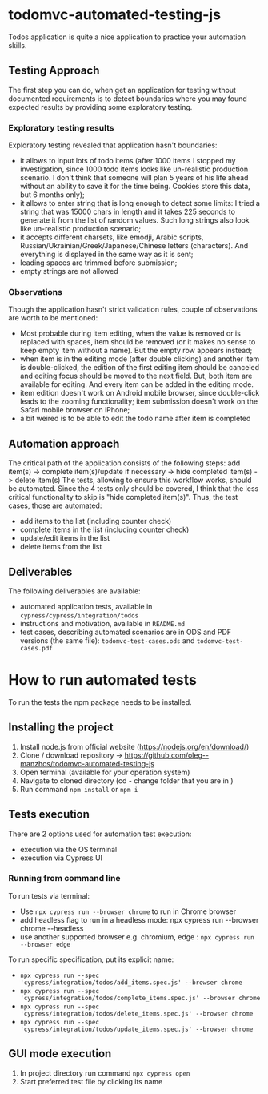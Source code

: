 # todomvc-automated-testing-js
Todos application is quite a nice application to practice your automation skills.


## Testing Approach 

The first step you can do, when get an application for testing without documented requirements is to detect boundaries where you may found expected results by providing some exploratory testing.

### Exploratory testing results

Exploratory testing revealed that application hasn't boundaries: 
 * it allows to input lots of todo items (after 1000 items I stopped my investigation, since 1000 todo items looks like un-realistic production scenario. I don't think that someone will plan 5 years of his life ahead without an ability to save it for the time being. Cookies store this data, but 6 months only);
 * it allows to enter string that is long enough to detect some limits: I tried a string that was 15000 chars in length and it takes 225 seconds to generate it from the list of random values. Such long strings also look like un-realistic production scenario;
 * it accepts different charsets, like emodji, Arabic scripts, Russian/Ukrainian/Greek/Japanese/Chinese letters (characters). And everything is displayed in the same way as it is sent;
 * leading spaces are trimmed before submission;
 * empty strings are not allowed

 ### Observations

 Though the application hasn't strict validation rules, couple of observations are worth to be mentioned:
 * Most probable during item editing, when the value is removed or is replaced with spaces, item should be removed (or it makes no sense to keep empty item without a name). But the empty row appears instead;
 * when item is in the editing mode (after double clicking) and another item is double-clicked, the edition of the first editing item should be canceled and editing focus should be moved to the next field. But, both item are available for editing. And every item can be added in the editing mode.
 * item edition doesn't work on Android mobile browser, since double-click leads to the zooming functionality; item submission doesn't work on the Safari mobile browser on iPhone;
 * a bit weired is to be able to edit the todo name after item is completed

 ## Automation approach

 The critical path of the application consists of the following steps:
 add item(s) -> complete item(s)/update if necessary -> hide completed item(s) -> delete item(s)
 The tests, allowing to ensure this workflow works, should be automated. Since the 4 tests only should be covered, I think that the less critical functionality to skip is "hide completed item(s)". 
 Thus, the test cases, those are automated:
  - add items to the list (including counter check)
  - complete items in the list (including counter check)
  - update/edit items in the list
  - delete items from the list

## Deliverables

The following deliverables are available:
* automated application tests, available in `cypress/cypress/integration/todos`
* instructions and motivation, available in `README.md`
* test cases, describing automated scenarios are in ODS and PDF versions (the same file): `todomvc-test-cases.ods` and `todomvc-test-cases.pdf`

# How to run automated tests

To run the tests the npm package needs to be installed.

## Installing the project

1. Install node.js from official website (https://nodejs.org/en/download/)
2. Clone / download repository -> https://github.com/oleg--manzhos/todomvc-automated-testing-js
3. Open terminal (available for your operation system)
4. Navigate to cloned directory (cd - change folder that you are in )
5. Run command `npm install` or `npm i`

## Tests execution

There are 2 options used for automation test execution:
- execution via the OS terminal
- execution via Cypress UI

### Running from command line
 
To run tests via terminal:
 * Use `npx cypress run --browser chrome` to run in Chrome browser
 * add headless flag to run in a headless mode: npx cypress run --browser chrome --headless
 * use another supported browser e.g. chromium, edge : `npx cypress run --browser edge`
 
To run specific specification, put its explicit name:
* `npx cypress run --spec 'cypress/integration/todos/add_items.spec.js' --browser chrome`
* `npx cypress run --spec 'cypress/integration/todos/complete_items.spec.js' --browser chrome`
* `npx cypress run --spec 'cypress/integration/todos/delete_items.spec.js' --browser chrome`
* `npx cypress run --spec 'cypress/integration/todos/update_items.spec.js' --browser chrome`

## GUI mode execution

1. In project directory run command `npx cypress open`
2. Start preferred test file by clicking its name